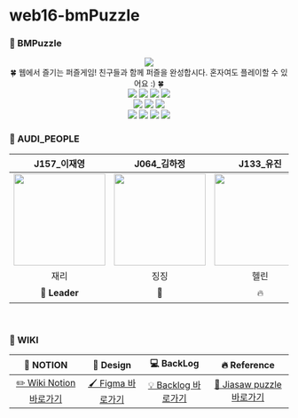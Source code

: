 # web16-bmPuzzle


### 🧩 BMPuzzle
<div align="center">
<img src="https://user-images.githubusercontent.com/42104898/139202374-554c59b2-334e-4f0f-b1de-016042da8348.png"/>
<div>🍀 웹에서 즐기는 퍼즐게임! 친구들과 함께 퍼즐을 완성합시다. 혼자여도 플레이할 수 있어요 :) 🍀</div>
<div>
  <div>
<img src="https://img.shields.io/badge/JavaScript-F7DF1E?style=flat-square&logo=JavaScript&logoColor=white"/></a>
<img src="https://img.shields.io/badge/node-339933?style=flat-square&logo=Node.js&logoColor=white"/></a>
<img src="https://img.shields.io/badge/ts-3178C6?style=flat-square&logo=ts-node&logoColor=white"/></a>
<img src="https://img.shields.io/badge/React-61DAFB?style=flat-square&logo=React&logoColor=white"/>
  </div>
  <div>
<img src="https://img.shields.io/badge/styled-components-DB7093?style=flat-square&logo=React&logoColor=white"/>
<img src="https://img.shields.io/badge/MySQL-4479A1?style=flat-square&logo=MySQL&logoColor=white"/>
<img src="https://img.shields.io/badge/Nginx-009639?logo=Nginx">
  </div>
  <div>
<img src="https://img.shields.io/badge/Express-000000?style=flat-square&logo=Express&logoColor=white"/>
<img src="https://img.shields.io/badge/Sequelize-52B0E7?style=flat-square&logo=Sequelize&logoColor=white"/>
<img src="https://img.shields.io/badge/Socket.io-010101?style=flat-square&logo=Socket.io&logoColor=white"/>
  <img src="https://img.shields.io/badge/GitHub-181717?style=flat-square&logo=GitHub&logoColor=white"/>
  </div>
  <div>
  
  </div>
</div>
</div>

### 🚗 AUDI_PEOPLE

| J157_이재영 | J064_김하정 | J133_유진 | J178_장진희 |
|:--------:|:--------:|:--------:|:--------:|
|<img src="https://user-images.githubusercontent.com/50865204/138828019-e5184cf2-8e80-4e6e-92ad-4512333c2973.png" width="165" height="165">|<img src="https://user-images.githubusercontent.com/50865204/138828010-03bbf168-a50a-415e-a6f2-4b4fef5d958f.png" width="165" height="165">|<img src="https://user-images.githubusercontent.com/29909615/138830615-bcd03b56-74e8-48df-91cd-e69e2e45cc33.jpg" width="165" height="165"> | <img src="https://user-images.githubusercontent.com/50865204/138828062-28c492d3-2e6c-4399-985f-919dc73086e9.JPG" width="165" height="165">|
| 재리 | 징징 | 헬린 | 징가 |
| **💪 Leader** | 🦑 | 🔥 | 🐈 |
<br/>

### 📁 WIKI
| 📝 NOTION | 🎨 Design | 💻 BackLog | 🔥 Reference |
|:--------:|:--------:|:--------:|:--------:|
|  [✏️ Wiki Notion 바로가기](https://scientific-gouda-c67.notion.site/W16-f5929adfca6c4b7289d268a74dc354a3)   |   [🖌️ Figma 바로가기](https://www.figma.com/file/uggyNZBxU9frZ84k082PtI/BMPuzzle?node-id=0%3A1)  |   [💡 Backlog 바로가기 ](https://docs.google.com/spreadsheets/d/1h7RNi-NibI2GsAK15jsnJgdHnt7Y4MN4I2SjvHIS0pM/edit#gid=0)   |   [🧩 Jiasaw puzzle 바로가기 ](https://www.jigsawexplorer.com/)   |
